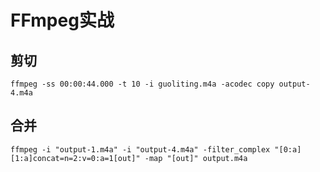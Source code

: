 # FFmpeg实战
## 剪切
```
ffmpeg -ss 00:00:44.000 -t 10 -i guoliting.m4a -acodec copy output-4.m4a
```
## 合并
```
ffmpeg -i "output-1.m4a" -i "output-4.m4a" -filter_complex "[0:a][1:a]concat=n=2:v=0:a=1[out]" -map "[out]" output.m4a
```